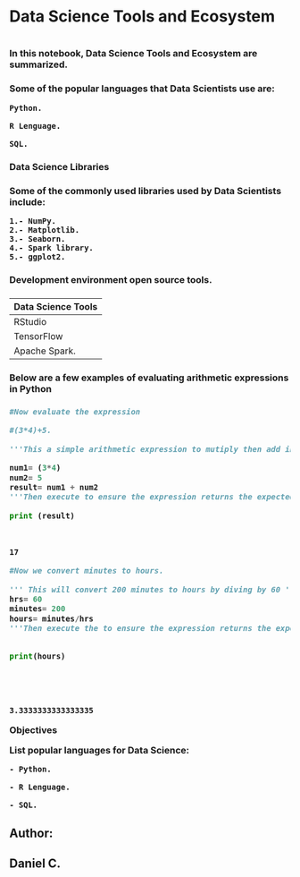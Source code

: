 <h1> Data Science Tools and Ecosystem <h1>

<h3> In this notebook, Data Science Tools and Ecosystem are summarized. <h3>

Some of the popular languages that Data Scientists use are:
    
    Python.

    R Lenguage.

    SQL.



<h3> Data Science Libraries <h3>

Some of the commonly used libraries used by Data Scientists include:

    1.- NumPy.
    2.- Matplotlib.
    3.- Seaborn.
    4.- Spark library.
    5.- ggplot2.
    
    
    

<h3> Development environment open source tools. <h3>  

| Data Science Tools | 
| ----| 
| RStudio | 
| TensorFlow | 
| Apache Spark.


<h3> Below are a few examples of evaluating arithmetic expressions in Python <h3>


```python
#Now evaluate the expression 

#(3*4)+5.

```


```python
'''This a simple arithmetic expression to mutiply then add integers'''

num1= (3*4)
num2= 5
result= num1 + num2
'''Then execute to ensure the expression returns the expected output of 17.'''

print (result)




```

    17
    


```python
#Now we convert minutes to hours.
```


```python
''' This will convert 200 minutes to hours by diving by 60 '''
hrs= 60
minutes= 200
hours= minutes/hrs
'''Then execute the to ensure the expression returns the expected output of hours.'''


print(hours)






```

    3.3333333333333335
    

**Objectives**

List popular languages for Data Science:
    
    - Python.

    - R Lenguage.

    - SQL.

<h2>Author:<h2>
    
    
    


Daniel C.


```python

```
